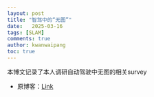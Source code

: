 ```yaml
---
layout: post
title: "智驾中的“无图”"
date:   2025-03-16
tags: [SLAM]
comments: true
author: kwanwaipang
toc: true
---
```



<!-- * 目录
{:toc} -->


<!-- !!!!!!!!!!!!!!!!!!!!!!!!!!!!!!!!!!!!!!!!!!!!!!!!!!!!!!!!!!!!!!!!!!!!!!!!!!!!!!!!!!!!!!!!!!!!!!!!!!!!!!!!!!!!!!!!!!!!!!!!!!! -->
<!-- # 引言 -->

本博文记录了本人调研自动驾驶中无图的相关survey

* 原博客：[Link](https://kwanwaipang.github.io/File/Blogs/Poster/%E6%99%BA%E9%A9%BE%E4%B8%AD%E7%9A%84%E2%80%9C%E6%97%A0%E5%9B%BE%E2%80%9D.html)

<style>
/* 通过ID限定作用域 */
#iframe-wrapper-{{ page.url | slugify }} { /* 自动生成唯一ID */
  --cut-top: 200px;    /* 当前页面专用变量 */
  --cut-bottom: 60px;   /* 默认值 */

  width: 100%;
  overflow: hidden;
  position: relative;
  border: none;
  height: calc(100vh - var(--cut-top));
}

#iframe-content-{{ page.url | slugify }} {
  width: 100%;
  overflow: hidden;
  border: none;
  position: absolute;
  top: calc(-1 * var(--cut-top));
  left: 0;
  height: calc(100% + var(--cut-top) + var(--cut-bottom));
  display: block; /* 消除 iframe 默认的 inline 空隙 */
}
</style>

<div id="iframe-wrapper-{{ page.url | slugify }}">
  <iframe 
    id="iframe-content-{{ page.url | slugify }}"
    src="https://kwanwaipang.github.io/File/Blogs/Poster/%E6%99%BA%E9%A9%BE%E4%B8%AD%E7%9A%84%E2%80%9C%E6%97%A0%E5%9B%BE%E2%80%9D.html"
    onload='
      const frame = this;
      const wrapper = frame.parentElement;
      
      const getCutValue = (name) => 
        parseInt(getComputedStyle(wrapper)
          .getPropertyValue(name).replace("px",""));

      const update = () => {
        try {
          const doc = frame.contentWindow.document;
          const fullHeight = Math.max(
            doc.body.scrollHeight,
            doc.documentElement.scrollHeight
          );
          
          // 动态设置高度
          wrapper.style.height = 
            `${Math.max(fullHeight - getCutValue("--cut-top") - getCutValue("--cut-bottom"), 0)}px`;
            
          frame.style.height = `${fullHeight}px`;
        } catch(e) {}
      };
      
      update();
      new ResizeObserver(update).observe(frame);
      window.addEventListener("resize", update);
    '
  ></iframe>
</div>